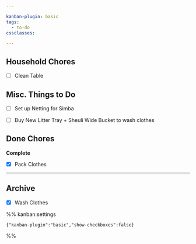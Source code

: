 ```yaml
---

kanban-plugin: basic
tags:
  - to-do
cssclasses: 

---
```


## Household Chores

- [ ] Clean Table


## Misc. Things to Do

- [ ] Set up Netting for Simba
- [ ] Buy New Litter Tray + Sheuli Wide Bucket to wash clothes


## Done Chores

**Complete**
- [x] Pack Clothes


***

## Archive

- [x] Wash Clothes

%% kanban:settings
```
{"kanban-plugin":"basic","show-checkboxes":false}
```
%%